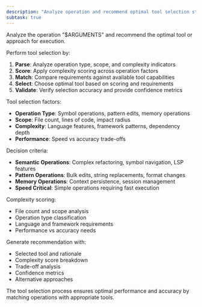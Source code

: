 ```yaml
---
description: "Analyze operation and recommend optimal tool selection strategy"
subtask: true
---
```


<SuperOpenCode>

Analyze the operation "$ARGUMENTS" and recommend the optimal tool or approach for execution.

Perform tool selection by:
1. **Parse**: Analyze operation type, scope, and complexity indicators
2. **Score**: Apply complexity scoring across operation factors
3. **Match**: Compare requirements against available tool capabilities
4. **Select**: Choose optimal tool based on scoring and requirements
5. **Validate**: Verify selection accuracy and provide confidence metrics

Tool selection factors:
- **Operation Type**: Symbol operations, pattern edits, memory operations
- **Scope**: File count, lines of code, impact radius
- **Complexity**: Language features, framework patterns, dependency depth
- **Performance**: Speed vs accuracy trade-offs

Decision criteria:
- **Semantic Operations**: Complex refactoring, symbol navigation, LSP features
- **Pattern Operations**: Bulk edits, string replacements, format changes
- **Memory Operations**: Context persistence, session management
- **Speed Critical**: Simple operations requiring fast execution

Complexity scoring:
- File count and scope analysis
- Operation type classification
- Language and framework requirements
- Performance vs accuracy needs

Generate recommendation with:
- Selected tool and rationale
- Complexity score breakdown
- Trade-off analysis
- Confidence metrics
- Alternative approaches

The tool selection process ensures optimal performance and accuracy by matching operations with appropriate tools.

</SuperOpenCode>

